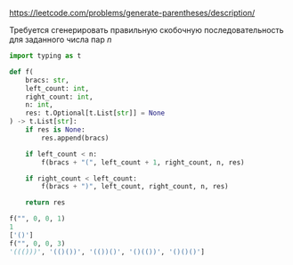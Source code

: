https://leetcode.com/problems/generate-parentheses/description/

Требуется сгенерировать правильную скобочную последовательность для заданного числа пар $n$
```python
import typing as t

def f(
	bracs: str,
	left_count: int,
	right_count: int,
    n: int,
	res: t.Optional[t.List[str]] = None
) -> t.List[str]:
    if res is None:
        res.append(bracs)

    if left_count < n:
        f(bracs + "(", left_count + 1, right_count, n, res)

    if right_count < left_count:
        f(bracs + ")", left_count, right_count, n, res)

    return res

f("", 0, 0, 1)
1
['()']
f("", 0, 0, 3)
'((()))', '(()())', '(())()', '()(())', '()()()']
```